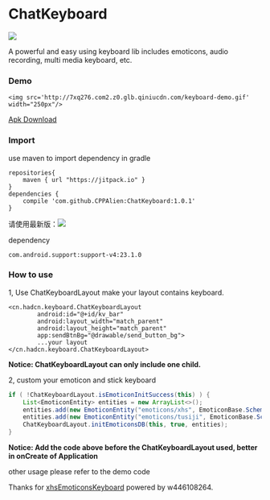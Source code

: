 # ChatKeyboard 

[![](https://img.shields.io/badge/language-Java-green.svg)](https://github.com/CPPAlien/ChatKeyboard)

A powerful and easy using keyboard lib includes emoticons, audio recording, multi media keyboard, etc.


### Demo
<div class='row'>

    <img src='http://7xq276.com2.z0.glb.qiniucdn.com/keyboard-demo.gif' width="250px"/>
</div>

[Apk Download](http://7xq276.com2.z0.glb.qiniucdn.com/keyboard.apk)

### Import

use maven to import dependency in gradle

```
repositories{
    maven { url "https://jitpack.io" }
}
dependencies {
    compile 'com.github.CPPAlien:ChatKeyboard:1.0.1'
}
```

请使用最新版：[![](https://jitpack.io/v/CPPAlien/ChatKeyboard.svg)](https://jitpack.io/#CPPAlien/ChatKeyboard)

dependency
```
com.android.support:support-v4:23.1.0
```

### How to use

1, Use ChatKeyboardLayout make your layout contains keyboard.
```
<cn.hadcn.keyboard.ChatKeyboardLayout
        android:id="@+id/kv_bar"
        android:layout_width="match_parent"
        android:layout_height="match_parent"
        app:sendBtnBg="@drawable/send_button_bg">
        ...your layout
</cn.hadcn.keyboard.ChatKeyboardLayout>
```
**Notice: ChatKeyboardLayout can only include one child.**

2, custom your emoticon and stick keyboard
```java
if ( !ChatKeyboardLayout.isEmoticonInitSuccess(this) ) {
	List<EmoticonEntity> entities = new ArrayList<>();
	entities.add(new EmoticonEntity("emoticons/xhs", EmoticonBase.Scheme.ASSETS));
	entities.add(new EmoticonEntity("emoticons/tusiji", EmoticonBase.Scheme.ASSETS));
	ChatKeyboardLayout.initEmoticonsDB(this, true, entities);
}
```
**Notice: Add the code above before the ChatKeyboardLayout used, better in onCreate of Application**

other usage
please refer to the demo code

Thanks for [xhsEmoticonsKeyboard](https://github.com/w446108264/XhsEmoticonsKeyboard) powered by w446108264.